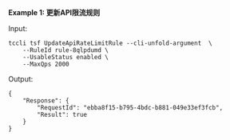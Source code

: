 **Example 1: 更新API限流规则**



Input: 

```
tccli tsf UpdateApiRateLimitRule --cli-unfold-argument  \
    --RuleId rule-8qlpdumd \
    --UsableStatus enabled \
    --MaxQps 2000
```

Output: 
```
{
    "Response": {
        "RequestId": "ebba8f15-b795-4bdc-b881-049e33ef3fcb",
        "Result": true
    }
}
```

